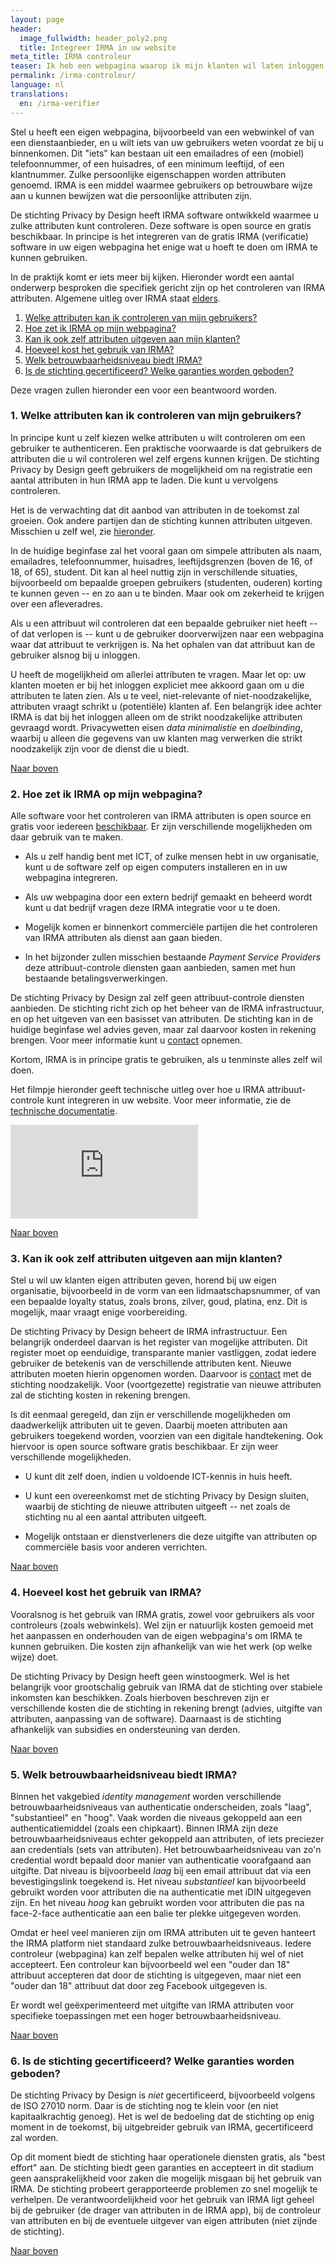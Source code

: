 ```yaml
---
layout: page
header:
  image_fullwidth: header_poly2.png
  title: Integreer IRMA in uw website
meta_title: IRMA controleur
teaser: Ik heb een webpagina waarop ik mijn klanten wil laten inloggen. Hoe kan dat met IRMA? Wat moet ik daar voor doen? En waar zitten de kosten? 
permalink: /irma-controleur/
language: nl
translations:
  en: /irma-verifier
---
```


<a name="top"></a> Stel u heeft een eigen webpagina, bijvoorbeeld van
een webwinkel of van een dienstaanbieder, en u wilt iets van uw
gebruikers weten voordat ze bij u binnenkomen. Dit "iets" kan bestaan
uit een emailadres of een (mobiel) telefoonnummer, of een huisadres,
of een minimum leeftijd, of een klantnummer. Zulke persoonlijke
eigenschappen worden attributen genoemd. IRMA is een middel waarmee
gebruikers op betrouwbare wijze aan u kunnen bewijzen wat die
persoonlijke attributen zijn.

De stichting Privacy by Design heeft IRMA software ontwikkeld waarmee
u zulke attributen kunt controleren. Deze software is open source en
gratis beschikbaar. In principe is het integreren van de gratis IRMA
(verificatie) software in uw eigen webpagina het enige wat u hoeft te
doen om IRMA te kunnen gebruiken.

In de praktijk komt er iets meer bij kijken. Hieronder wordt een
aantal onderwerp besproken die specifiek gericht zijn op het
controleren van IRMA attributen. Algemene uitleg over
IRMA staat [elders](/irma-uitleg).

 1. [Welke attributen kan ik controleren van mijn gebruikers?](#welkeattributen)
 2. [Hoe zet ik IRMA op mijn webpagina?](#software)
 3. [Kan ik ook zelf attributen uitgeven aan mijn klanten?](#uitgeven)
 4. [Hoeveel kost het gebruik van IRMA?](#kosten)
 5. [Welk betrouwbaarheidsniveau biedt IRMA?](#niveau)
 6. [Is de stichting gecertificeerd? Welke garanties worden geboden?](#certificatie)

Deze vragen zullen hieronder een voor een beantwoord worden.

### <a name="welkeattributen"></a>1. Welke attributen kan ik controleren van mijn gebruikers?

In principe kunt u zelf kiezen welke attributen u wilt controleren om
een gebruiker te authenticeren.  Een praktische voorwaarde is dat
gebruikers de attributen die u wil controleren wel zelf ergens kunnen
krijgen. De stichting Privacy by Design geeft gebruikers de
mogelijkheid om na registratie een aantal attributen in hun IRMA app
te laden. Die kunt u vervolgens controleren.

Het is de verwachting dat dit aanbod van attributen in de toekomst zal
groeien. Ook andere partijen dan de stichting kunnen attributen
uitgeven. Misschien u zelf wel, zie [hieronder](#uitgeven).

In de huidige beginfase zal het vooral gaan om simpele attributen als
naam, emailadres, telefoonnummer, huisadres, leeftijdsgrenzen (boven
de 16, of 18, of 65), student. Dit kan al heel nuttig zijn in
verschillende situaties, bijvoorbeeld om bepaalde groepen gebruikers
(studenten, ouderen) korting te kunnen geven -- en zo aan u te
binden. Maar ook om zekerheid te krijgen over een afleveradres.

Als u een attribuut wil controleren dat een bepaalde gebruiker niet
heeft -- of dat verlopen is -- kunt u de gebruiker doorverwijzen naar
een webpagina waar dat attribuut te verkrijgen is. Na het ophalen van
dat attribuut kan de gebruiker alsnog bij u inloggen.

U heeft de mogelijkheid om allerlei attributen te vragen. Maar let op:
uw klanten moeten er bij het inloggen expliciet mee akkoord gaan om u
die attributen te laten zien. Als u te veel, niet-relevante of
niet-noodzakelijke, attributen vraagt schrikt u (potentiële) klanten
af. Een belangrijk idee achter IRMA is dat bij het inloggen alleen om
de strikt noodzakelijke attributen gevraagd wordt. Privacywetten eisen
*data minimalistie* en *doelbinding*, waarbij u alleen die gegevens
van uw klanten mag verwerken die strikt noodzakelijk zijn voor de
dienst die u biedt.

[Naar boven](#top)

### <a name="software"></a>2. Hoe zet ik IRMA op mijn webpagina?

Alle software voor het controleren van IRMA attributen is open source
en gratis voor iedereen [beschikbaar](https://credentials.github.io/).
Er zijn verschillende mogelijkheden om daar gebruik van te maken.

 * Als u zelf handig bent met ICT, of zulke mensen hebt in uw
   organisatie, kunt u de software zelf op eigen computers installeren
   en in uw webpagina integreren.

 * Als uw webpagina door een extern bedrijf gemaakt en beheerd wordt
   kunt u dat bedrijf vragen deze IRMA integratie voor u te doen.

 * Mogelijk komen er binnenkort commerciële partijen die het
   controleren van IRMA attributen als dienst aan gaan bieden.

 * In het bijzonder zullen misschien bestaande *Payment Service
   Providers* deze attribuut-controle diensten gaan aanbieden, samen
   met hun bestaande betalingsverwerkingen.

De stichting Privacy by Design zal zelf geen attribuut-controle
diensten aanbieden. De stichting richt zich op het beheer van de IRMA
infrastructuur, en op het uitgeven van een basisset van attributen.
De stichting kan in de huidige beginfase wel advies geven, maar zal
daarvoor kosten in rekening brengen. Voor meer informatie kunt u
[contact](/contact) opnemen.

Kortom, IRMA is in principe gratis te gebruiken, als u tenminste alles
zelf wil doen.

Het filmpje hieronder geeft technische uitleg over hoe u IRMA
attribuut-controle kunt integreren in uw website. Voor meer informatie,
zie de [technische documentatie](/documentation).

<div class="flex-video widescreen vimeo" style="display: block;">
  <iframe src="https://www.youtube-nocookie.com/embed/5aYQ2N7KR3c" frameborder="0" allowfullscreen></iframe>
</div>

[Naar boven](#top)

### <a name="uitgeven"></a>3. Kan ik ook zelf attributen uitgeven aan mijn klanten?

Stel u wil uw klanten eigen attributen geven, horend bij uw eigen
organisatie, bijvoorbeeld in de vorm van een lidmaatschapsnummer, of
van een bepaalde loyalty status, zoals brons, zilver, goud, platina,
enz. Dit is mogelijk, maar vraagt enige voorbereiding.

De stichting Privacy by Design beheert de IRMA infrastructuur. Een
belangrijk onderdeel daarvan is het register van mogelijke
attributen. Dit register moet op eenduidige, transparante manier
vastliggen, zodat iedere gebruiker de betekenis van de verschillende
attributen kent. Nieuwe attributen moeten hierin opgenomen
worden. Daarvoor is [contact](/contact) met de stichting
noodzakelijk. Voor (voortgezette) registratie van nieuwe attributen
zal de stichting kosten in rekening brengen.

Is dit eenmaal geregeld, dan zijn er verschillende mogelijkheden om
daadwerkelijk attributen uit te geven. Daarbij moeten attributen aan
gebruikers toegekend worden, voorzien van een digitale handtekening.
Ook hiervoor is open source software gratis beschikbaar. Er zijn
weer verschillende mogelijkheden.

 * U kunt dit zelf doen, indien u voldoende ICT-kennis in huis heeft.

 * U kunt een overeenkomst met de stichting Privacy by Design sluiten,
   waarbij de stichting de nieuwe attributen uitgeeft -- net zoals de
   stichting nu al een aantal attributen uitgeeft.

 * Mogelijk ontstaan er dienstverleners die deze uitgifte van
   attributen op commerciële basis voor anderen verrichten.


[Naar boven](#top)


### <a name="kosten"></a>4. Hoeveel kost het gebruik van IRMA?

Vooralsnog is het gebruik van IRMA gratis, zowel voor gebruikers als
voor controleurs (zoals webwinkels). Wel zijn er natuurlijk kosten
gemoeid met het aanpassen en onderhouden van de eigen webpagina's om
IRMA te kunnen gebruiken. Die kosten zijn afhankelijk van wie het werk
(op welke wijze) doet.

De stichting Privacy by Design heeft geen winstoogmerk. Wel is het
belangrijk voor grootschalig gebruik van IRMA dat de stichting over
stabiele inkomsten kan beschikken. Zoals hierboven beschreven zijn er
verschillende kosten die de stichting in rekening brengt (advies,
uitgifte van attributen, aanpassing van de software). Daarnaast is de
stichting afhankelijk van subsidies en ondersteuning van derden.

[Naar boven](#top)


### <a name="niveau"></a>5. Welk betrouwbaarheidsniveau biedt IRMA?

Binnen het vakgebied *identity management* worden verschillende
betrouwbaarheidsniveaus van authenticatie onderscheiden, zoals "laag",
"substantieel" en "hoog". Vaak worden die niveaus gekoppeld aan een
authenticatiemiddel (zoals een chipkaart). Binnen IRMA zijn deze
betrouwbaarheidsniveaus echter gekoppeld aan attributen, of iets
preciezer aan credentials (sets van attributen). Het
betrouwbaarheidsniveau van zo'n credential wordt bepaald door manier
van authenticatie voorafgaand aan uitgifte.  Dat niveau is
bijvoorbeeld *laag* bij een email attribuut dat via een
bevestigingslink toegekend is. Het niveau *substantieel* kan
bijvoorbeeld gebruikt worden voor attributen die na authenticatie met
iDIN uitgegeven zijn. En het niveau *hoog* kan gebruikt worden voor
attributen die pas na face-2-face authenticatie aan een balie ter
plekke uitgegeven worden.

Omdat er heel veel manieren zijn om IRMA attributen uit te geven
hanteert the IRMA platform niet standaard zulke
betrouwbaarheidsniveaus. Iedere controleur (webpagina) kan zelf
bepalen welke attributen hij wel of niet accepteert. Een controleur
kan bijvoorbeeld wel een "ouder dan 18" attribuut accepteren dat door
de stichting is uitgegeven, maar niet een "ouder dan 18" attribuut dat
door zeg Facebook uitgegeven is.

Er wordt wel geëxperimenteerd met uitgifte van IRMA attributen voor
specifieke toepassingen met een hoger betrouwbaarheidsniveau.

[Naar boven](#top)

### <a name="certificatie"></a>6. Is de stichting gecertificeerd? Welke garanties worden geboden?

De stichting Privacy by Design is *niet* gecertificeerd, bijvoorbeeld
volgens de ISO 27010 norm. Daar is de stichting nog te klein voor (en
niet kapitaalkrachtig genoeg). Het is wel de bedoeling dat de
stichting op enig moment in de toekomst, bij uitgebreider gebruik van
IRMA, gecertificeerd zal worden.

Op dit moment biedt de stichting haar operationele diensten gratis,
als "best effort" aan. De stichting biedt geen garanties en accepteert
in dit stadium geen aansprakelijkheid voor zaken die mogelijk misgaan
bij het gebruik van IRMA. De stichting probeert gerapporteerde
problemen zo snel mogelijk te verhelpen. De verantwoordelijkheid voor
het gebruik van IRMA ligt geheel bij de gebruiker (de drager van
attributen in de IRMA app), bij de controleur van attributen en bij de
eventuele uitgever van eigen attributen (niet zijnde de stichting).

[Naar boven](#top)
